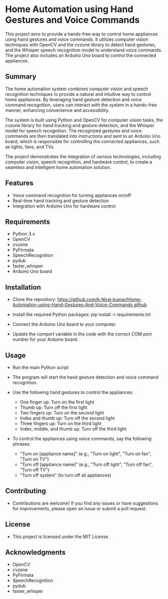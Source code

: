 # Home Automation using Hand Gestures and Voice Commands

This project aims to provide a hands-free way to control home appliances using hand gestures and voice commands. It utilizes computer vision techniques with OpenCV and the cvzone library to detect hand gestures, and the Whisper speech recognition model to understand voice commands. The project also includes an Arduino Uno board to control the connected appliances.

## Summary
The home automation system combines computer vision and speech recognition techniques to provide a natural and intuitive way to control home appliances. By leveraging hand gesture detection and voice command recognition, users can interact with the system in a hands-free manner, enhancing convenience and accessibility.

The system is built using Python and OpenCV for computer vision tasks, the cvzone library for hand tracking and gesture detection, and the Whisper model for speech recognition. The recognized gestures and voice commands are then translated into instructions and sent to an Arduino Uno board, which is responsible for controlling the connected appliances, such as lights, fans, and TVs.

The project demonstrates the integration of various technologies, including computer vision, speech recognition, and hardware control, to create a seamless and intelligent home automation solution.

## Features
* Voice command recognition for turning appliances on/off
* Real-time hand tracking and gesture detection
* Integration with Arduino Uno for hardware control

## Requirements
* Python 3.x
* OpenCV
* cvzone
* PyFirmata
* SpeechRecognition
* pydub
* faster_whisper
* Arduino Uno board

## Installation

*  Clone the repository:
https://github.com/k-Niraj-kumar/Home-Automation-using-Hand-Gestures-And-Voice-Commands.github

* Install the required Python packages:  pip install -r requirements.txt

* Connect the Arduino Uno board to your computer.
* Update the comport variable in the code with the correct COM port number for your Arduino board.

## Usage

* Run the main Python script
* The program will start the hand gesture detection and voice command recognition.
* Use the following hand gestures to control the appliances:

  * One finger up: Turn on the first light
  * Thumb up: Turn off the first light
  * Two fingers up: Turn on the second light
  * Index and thumb up: Turn off the second light
  * Three fingers up: Turn on the third light
  * Index, middle, and thumb up: Turn off the third light


* To control the appliances using voice commands, say the following phrases:

  * "Turn on [appliance name]" (e.g., "Turn on light", "Turn on fan", "Turn on TV")
  * "Turn off [appliance name]" (e.g., "Turn off light", "Turn off fan", "Turn off TV")
  * "Turn off system" (to turn off all appliances)


## Contributing
* Contributions are welcome! If you find any issues or have suggestions for improvements, please open an issue or submit a pull request.
## License
* This project is licensed under the MIT License.

## Acknowledgments

* OpenCV
* cvzone
* PyFirmata
* SpeechRecognition
* pydub
* faster_whisper


